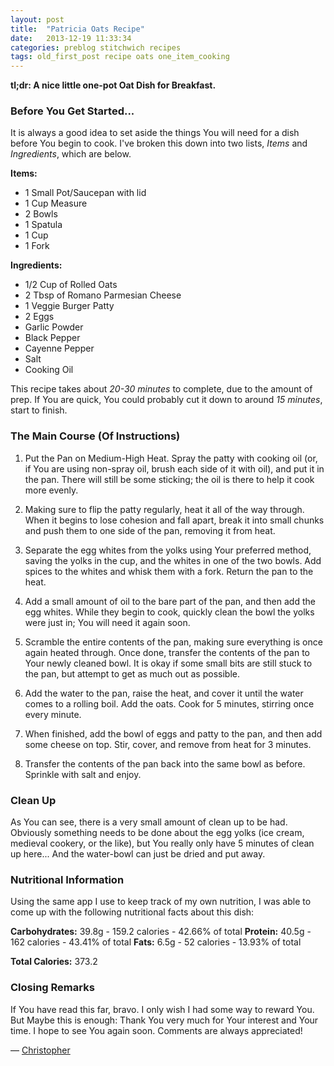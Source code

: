 ```yaml
---
layout: post
title:  "Patricia Oats Recipe"
date:   2013-12-19 11:33:34
categories: preblog stitchwich recipes
tags: old_first_post recipe oats one_item_cooking 
---
```

__tl;dr: A nice little one-pot Oat Dish for Breakfast.__

### Before You Get Started... ###

It is always a good idea to set aside the things You will need for a
dish before You begin to cook. I've broken this down into two lists,
*Items* and *Ingredients*, which are below.

__Items:__

* 1 Small Pot/Saucepan with lid
* 1 Cup Measure
* 2 Bowls
* 1 Spatula
* 1 Cup
* 1 Fork

__Ingredients:__

* 1/2 Cup of Rolled Oats
* 2 Tbsp of Romano Parmesian Cheese
* 1 Veggie Burger Patty
* 2 Eggs
* Garlic Powder
* Black Pepper
* Cayenne Pepper
* Salt
* Cooking Oil

This recipe takes about *20-30 minutes* to complete, due to the amount
of prep. If You are quick, You could probably cut it down to around *15
minutes*, start to finish.

### The Main Course (Of Instructions) ###

1. Put the Pan on Medium-High Heat. Spray the patty with cooking oil
   (or, if You are using non-spray oil, brush each side of it with
   oil), and put it in the pan. There will still be some sticking; the
   oil is there to help it cook more evenly.

2. Making sure to flip the patty regularly, heat it all of the way
   through. When it begins to lose cohesion and fall apart, break it
   into small chunks and push them to one side of the pan, removing it
   from heat.

3. Separate the egg whites from the yolks using Your preferred method,
   saving the yolks in the cup, and the whites in one of the two
   bowls. Add spices to the whites and whisk them with a fork. Return
   the pan to the heat.

4. Add a small amount of oil to the bare part of the pan, and then add
   the egg whites. While they begin to cook, quickly clean the bowl
   the yolks were just in; You will need it again soon.

5. Scramble the entire contents of the pan, making sure everything is
   once again heated through. Once done, transfer the contents of the
   pan to Your newly cleaned bowl. It is okay if some small bits are
   still stuck to the pan, but attempt to get as much out as possible.

6. Add the water to the pan, raise the heat, and cover it until the
   water comes to a rolling boil. Add the oats. Cook for 5 minutes,
   stirring once every minute.

7. When finished, add the bowl of eggs and patty to the pan, and then
   add some cheese on top. Stir, cover, and remove from heat for 3
   minutes.

8. Transfer the contents of the pan back into the same bowl as
   before. Sprinkle with salt and enjoy.


### Clean Up ###

As You can see, there is a very small amount of clean up to be
had. Obviously something needs to be done about the egg yolks (ice
cream, medieval cookery, or the like), but You really only have 5
minutes of clean up here... And the water-bowl can just be dried and
put away.

### Nutritional Information ###

Using the same app I use to keep track of my own nutrition, I was able
to come up with the following nutritional facts about this dish:

__Carbohydrates:__ 39.8g - 159.2 calories - 42.66% of total 
__Protein:__ 40.5g - 162 calories - 43.41% of total
__Fats:__ 6.5g - 52 calories - 13.93% of total

__Total Calories:__ 373.2 


### Closing Remarks ###

If You have read this far, bravo. I only wish I had some way to reward
You. But Maybe this is enough: Thank You very much for Your interest
and Your time. I hope to see You again soon. Comments are always appreciated!

&mdash; [Christopher][cdr255]


[cdr255]: http://www.cdr255.com/ "I also make music, games, and programs!"
